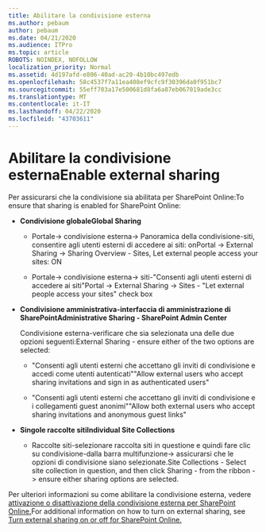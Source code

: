 ```yaml
---
title: Abilitare la condivisione esterna
ms.author: pebaum
author: pebaum
ms.date: 04/21/2020
ms.audience: ITPro
ms.topic: article
ROBOTS: NOINDEX, NOFOLLOW
localization_priority: Normal
ms.assetid: 4d197afd-e806-40ad-ac20-4b10bc497edb
ms.openlocfilehash: 58c4537f7a11ea408ef9cfc9f30396da0f951bc7
ms.sourcegitcommit: 55eff703a17e500681d8fa6a87eb067019ade3cc
ms.translationtype: MT
ms.contentlocale: it-IT
ms.lasthandoff: 04/22/2020
ms.locfileid: "43703611"
---
```

# <a name="enable-external-sharing"></a><span data-ttu-id="93c2b-102">Abilitare la condivisione esterna</span><span class="sxs-lookup"><span data-stu-id="93c2b-102">Enable external sharing</span></span>

 <span data-ttu-id="93c2b-103">Per assicurarsi che la condivisione sia abilitata per SharePoint Online:</span><span class="sxs-lookup"><span data-stu-id="93c2b-103">To ensure that sharing is enabled for SharePoint Online:</span></span>
  
- <span data-ttu-id="93c2b-104">**Condivisione globale**</span><span class="sxs-lookup"><span data-stu-id="93c2b-104">**Global Sharing**</span></span>
    
  - <span data-ttu-id="93c2b-105">Portale-\> condivisione esterna-\> Panoramica della condivisione-siti, consentire agli utenti esterni di accedere ai siti: on</span><span class="sxs-lookup"><span data-stu-id="93c2b-105">Portal -\> External Sharing -\> Sharing Overview - Sites, Let external people access your sites: ON</span></span>
    
  - <span data-ttu-id="93c2b-106">Portale-\> condivisione esterna-\> siti-"Consenti agli utenti esterni di accedere ai siti"</span><span class="sxs-lookup"><span data-stu-id="93c2b-106">Portal -\> External Sharing -\> Sites - "Let external people access your sites" check box</span></span>
    
- <span data-ttu-id="93c2b-107">**Condivisione amministrativa-interfaccia di amministrazione di SharePoint**</span><span class="sxs-lookup"><span data-stu-id="93c2b-107">**Administrative Sharing - SharePoint Admin Center**</span></span>
    
    <span data-ttu-id="93c2b-108">Condivisione esterna-verificare che sia selezionata una delle due opzioni seguenti:</span><span class="sxs-lookup"><span data-stu-id="93c2b-108">External Sharing - ensure either of the two options are selected:</span></span>
    
  - <span data-ttu-id="93c2b-109">"Consenti agli utenti esterni che accettano gli inviti di condivisione e accedi come utenti autenticati"</span><span class="sxs-lookup"><span data-stu-id="93c2b-109">"Allow external users who accept sharing invitations and sign in as authenticated users"</span></span>
    
  - <span data-ttu-id="93c2b-110">"Consenti agli utenti esterni che accettano gli inviti di condivisione e i collegamenti guest anonimi"</span><span class="sxs-lookup"><span data-stu-id="93c2b-110">"Allow both external users who accept sharing invitations and anonymous guest links"</span></span>
    
- <span data-ttu-id="93c2b-111">**Singole raccolte siti**</span><span class="sxs-lookup"><span data-stu-id="93c2b-111">**Individual Site Collections**</span></span>
    
  - <span data-ttu-id="93c2b-112">Raccolte siti-selezionare raccolta siti in questione e quindi fare clic su condivisione-dalla barra multifunzione-\> assicurarsi che le opzioni di condivisione siano selezionate.</span><span class="sxs-lookup"><span data-stu-id="93c2b-112">Site Collections - Select site collection in question, and then click Sharing - from the ribbon -\> ensure either sharing options are selected.</span></span>
    
<span data-ttu-id="93c2b-113">Per ulteriori informazioni su come abilitare la condivisione esterna, vedere [attivazione o disattivazione della condivisione esterna per SharePoint Online.](https://go.microsoft.com/fwlink/?linkid=2047681&amp;clcid=0x409)</span><span class="sxs-lookup"><span data-stu-id="93c2b-113">For additional information on how to turn on external sharing, see [Turn external sharing on or off for SharePoint Online.](https://go.microsoft.com/fwlink/?linkid=2047681&amp;clcid=0x409)</span></span>
  


